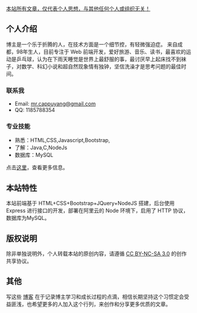 [本站所有文章，仅代表个人思想，与其他任何个人或组织无关！]()

## 个人介绍
博主是一个乐于折腾的人，在技术方面是一个细节控，有轻微强迫症。
来自成都，98年生人，目前专注于 Web 前端开发，爱好旅游、音乐、读书，最喜欢的运动是乒乓球，认为在下雨天睡觉是世界上最舒服的事，最讨厌早上起床找不到袜子，对数学、科幻小说和超自然现象情有独钟，坚信洗澡才是思考问题的最佳时间。

### 联系我
- Email: mr.cappuyang@gmail.com
- QQ: 1185788354

### 专业技能
- 熟悉：HTML,CSS,Javascript,Bootstrap,
- 了解：Java,C,NodeJs
- 数据库：MySQL

点击[这里](https://.com)，查看更多信息。

## 本站特性
本站前端基于 HTML+CSS+Bootstrap+JQuery+NodeJS 搭建，后台使用 Express 进行接口的开发，部署在阿里云的 Node 环境下，启用了 HTTP 协议，数据库为MySQL。



## 版权说明
除非单独说明外，个人转载本站的原创内容，请遵循 [CC BY-NC-SA 3.0](https://creativecommons.org/licenses/by-nc-sa/3.0/deed.zh) 的创作共享协议。

## 其他
写这些 [博客](https://.com/archive) 在于记录博主学习和成长过程的点滴，相信长期坚持这个习惯定会受益匪浅，也希望更多的人加入这个行列，来创作和分享更多优质的文章。
